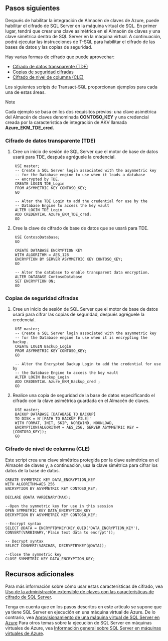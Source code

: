## Pasos siguientes
Después de habilitar la integración de Almacén de claves de Azure, puede habilitar el cifrado de SQL Server en la máquina virtual de SQL. En primer lugar, tendrá que crear una clave asimétrica en el Almacén de claves y una clave simétrica dentro de SQL Server en la máquina virtual. A continuación, podrá ejecutar las instrucciones de T-SQL para habilitar el cifrado de las bases de datos y las copias de seguridad.

Hay varias formas de cifrado que puede aprovechar:

* [Cifrado de datos transparente (TDE) ](https://msdn.microsoft.com/library/bb934049.aspx)
* [Copias de seguridad cifradas](https://msdn.microsoft.com/library/dn449489.aspx)
* [Cifrado de nivel de columna (CLE)](https://msdn.microsoft.com/library/ms173744.aspx)

Los siguientes scripts de Transact-SQL proporcionan ejemplos para cada una de estas áreas.

> [!NOTE]
> Cada ejemplo se basa en los dos requisitos previos: una clave asimétrica del Almacén de claves denominada **CONTOSO\_KEY** y una credencial creada por la característica de integración de AKV llamada **Azure\_EKM\_TDE\_cred**.
> 
> 

### Cifrado de datos transparente (TDE)
1. Cree un inicio de sesión de SQL Server que el motor de base de datos usará para TDE, después agréguele la credencial.
   
        USE master;
        -- Create a SQL Server login associated with the asymmetric key 
        -- for the Database engine to use when it loads a database 
        -- encrypted by TDE.
        CREATE LOGIN TDE_Login 
        FROM ASYMMETRIC KEY CONTOSO_KEY;
        GO
   
        -- Alter the TDE Login to add the credential for use by the 
        -- Database Engine to access the key vault
        ALTER LOGIN TDE_Login 
        ADD CREDENTIAL Azure_EKM_TDE_cred;
        GO
2. Cree la clave de cifrado de base de datos que se usará para TDE.
   
        USE ContosoDatabase;
        GO
   
        CREATE DATABASE ENCRYPTION KEY 
        WITH ALGORITHM = AES_128 
        ENCRYPTION BY SERVER ASYMMETRIC KEY CONTOSO_KEY;
        GO
   
        -- Alter the database to enable transparent data encryption.
        ALTER DATABASE ContosoDatabase 
        SET ENCRYPTION ON;
        GO

### Copias de seguridad cifradas
1. Cree un inicio de sesión de SQL Server que el motor de base de datos usará para cifrar las copias de seguridad, después agréguele la credencial.
   
        USE master;
        -- Create a SQL Server login associated with the asymmetric key 
        -- for the Database engine to use when it is encrypting the backup.
        CREATE LOGIN Backup_Login 
        FROM ASYMMETRIC KEY CONTOSO_KEY;
        GO 
   
        -- Alter the Encrypted Backup Login to add the credential for use by 
        -- the Database Engine to access the key vault
        ALTER LOGIN Backup_Login 
        ADD CREDENTIAL Azure_EKM_Backup_cred ;
        GO
2. Realice una copia de seguridad de la base de datos especificando el cifrado con la clave asimétrica guardada en el Almacén de claves.
   
        USE master;
        BACKUP DATABASE [DATABASE_TO_BACKUP]
        TO DISK = N'[PATH TO BACKUP FILE]' 
        WITH FORMAT, INIT, SKIP, NOREWIND, NOUNLOAD, 
        ENCRYPTION(ALGORITHM = AES_256, SERVER ASYMMETRIC KEY = [CONTOSO_KEY]);
        GO

### Cifrado de nivel de columna (CLE)
Este script crea una clave simétrica protegida por la clave asimétrica en el Almacén de claves y, a continuación, usa la clave simétrica para cifrar los datos de la base de datos.

    CREATE SYMMETRIC KEY DATA_ENCRYPTION_KEY
    WITH ALGORITHM=AES_256
    ENCRYPTION BY ASYMMETRIC KEY CONTOSO_KEY;

    DECLARE @DATA VARBINARY(MAX);

    --Open the symmetric key for use in this session
    OPEN SYMMETRIC KEY DATA_ENCRYPTION_KEY 
    DECRYPTION BY ASYMMETRIC KEY CONTOSO_KEY;

    --Encrypt syntax
    SELECT @DATA = ENCRYPTBYKEY(KEY_GUID('DATA_ENCRYPTION_KEY'), CONVERT(VARBINARY,'Plain text data to encrypt'));

    -- Decrypt syntax
    SELECT CONVERT(VARCHAR, DECRYPTBYKEY(@DATA));

    --Close the symmetric key
    CLOSE SYMMETRIC KEY DATA_ENCRYPTION_KEY;

## Recursos adicionales
Para más información sobre cómo usar estas características de cifrado, vea [Uso de la administración extensible de claves con las características de cifrado de SQL Server](https://msdn.microsoft.com/library/dn198405.aspx#UsesOfEKM).

Tenga en cuenta que en los pasos descritos en este artículo se supone que ya tiene SQL Server en ejecución en una máquina virtual de Azure. De lo contrario, vea [Aprovisionamiento de una máquina virtual de SQL Server en Azure](../articles/virtual-machines/virtual-machines-windows-portal-sql-server-provision.md) Para otros temas sobre la ejecución de SQL Server en máquinas virtuales de Azure, vea [Información general sobre SQL Server en máquinas virtuales de Azure](../articles/virtual-machines/virtual-machines-windows-sql-server-iaas-overview.md).

<!---HONumber=AcomDC_0413_2016-->